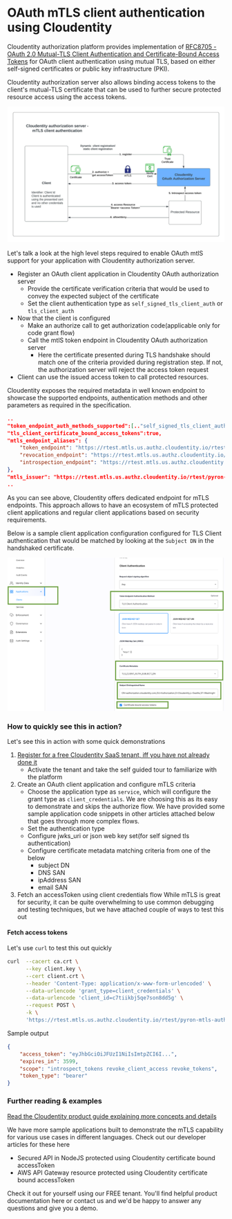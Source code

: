 # OAuth mTLS client authentication using Cloudentity

Cloudentity authorization platform provides implementation of [RFC8705 -OAuth 2.0 Mutual-TLS Client Authentication and Certificate-Bound Access Tokens](https://datatracker.ietf.org/doc/html/rfc8705) for OAuth client authentication using mutual TLS, based on either self-signed certificates or public key infrastructure (PKI). 

Cloudentity authorization server also allows binding access tokens to the client's mutual-TLS certificate that can be used to further secure protected resource access using the access tokens.

![Cloudentity OAuth mTLS client authentication](mtls-client-auth.jpeg)
 
Let's talk a look at the high level steps required to enable OAuth mtlS support for your application with  Cloudentity authorization server.

* Register an OAuth client application in Cloudentity OAuth authorization server
  * Provide the certificate verification criteria that would be used to convey the expected subject of the certificate
  * Set the client authentication type as `self_signed_tls_client_auth` or `tls_client_auth`
* Now that the client is configured
   * Make an authorize call to get authorization code(applicable only for code grant flow)
   * Call the mtlS token endpoint in Cloudentity OAuth authorization server
      * Here the certificate presented during TLS handshake should match one of the criteria provided during registration step. If not, the authorization server will reject the access token request
* Client can use the issued access token to call protected resources.

Cloudentity exposes the required metadata in well known endpoint to showcase the supported endpoints,
authentication methods and other parameters as required in the specification.

```json
..
"token_endpoint_auth_methods_supported":[.."self_signed_tls_client_auth","tls_client_auth"..],
"tls_client_certificate_bound_access_tokens":true,
"mtls_endpoint_aliases": {
	"token_endpoint": "https://rtest.mtls.us.authz.cloudentity.io/rtest/pyron-mtls-auth-server/oauth2/token",
	"revocation_endpoint": "https://rtest.mtls.us.authz.cloudentity.io/rtest/pyron-mtls-auth-server/oauth2/revoke",
	"introspection_endpoint": "https://rtest.mtls.us.authz.cloudentity.io/rtest/pyron-mtls-auth-server/oauth2/introspect"
}, 
"mtls_issuer": "https://rtest.mtls.us.authz.cloudentity.io/rtest/pyron-mtls-auth-server",
..
```

As you can see above, Cloudentity offers dedicated endpoint for mTLS endpoints. This approach allows to have an ecosystem of mTLS protected client applications and regular client applications based on security requirements.

Below is a sample client application configuration configured for TLS Client authentication that would be matched by looking at the `Subject DN` in the handshaked certificate.

![Cloudentity OAuth mTLS client app](sample-client-mtls-dn-match.png)

### How to quickly see this in action?

Let's see this in action with some quick demonstrations

1. [Register for a free Cloudentity SaaS tenant, iff you have not already done it](https://authz.cloudentity.io/register)
   * Activate the tenant and take the self guided tour to familiarize with the platform
2. Create an OAuth client application and configure mTLS criteria
   * Choose the application type as `service`, which will configure the grant type as `client_credentials`. We are choosing this as its easy to demonstrate and skips the authorize flow. 
   We have provided some sample application code snippets in other articles attached below that goes through more complex flows.
   * Set the authentication type
   * Configure jwks_uri or json web key set(for self signed tls authentication)
   * Configure certificate metadata matching criteria from one of the below
      * subject DN
      * DNS SAN
      * ipAddress SAN
      * email SAN
3. Fetch an accessToken using client credentials flow
   While mTLS is great for security, it can be quite overwhelming to use common debugging and testing techniques, but we have attached couple of ways to test this out

#### Fetch access tokens 

Let's use `curl` to test this out quickly

```bash
curl  --cacert ca.crt \
      --key client.key \
      --cert client.crt \
      --header 'Content-Type: application/x-www-form-urlencoded' \
      --data-urlencode 'grant_type=client_credentials' \
      --data-urlencode 'client_id=c7tiikbj5qe7son8dd5g' \
      --request POST \
      -k \
      'https://rtest.mtls.us.authz.cloudentity.io/rtest/pyron-mtls-auth-server/oauth2/token' 
```

Sample output

```json
{
	"access_token": "eyJhbGciOiJFUzI1NiIsImtpZCI6I...",
	"expires_in": 3599,
	"scope": "introspect_tokens revoke_client_access revoke_tokens",
	"token_type": "bearer"
}
```

### Further reading & examples

[Read the Cloudentity product guide explaining more concepts and details](https://docs.authorization.cloudentity.com/features/oauth/client_auth/tls_client_auth/)

We have more sample applications built to demonstrate the mTLS capability for various use cases in
different languages. Check out our developer articles for these here

* Secured API in NodeJS protected using Cloudentity certificate bound accessToken
* AWS API Gateway resource protected using Cloudentity certificate bound accessToken

Check it out for yourself using our FREE tenant. You'll find helpful product documentation here or contact us and we'd be happy to answer any questions and give you a demo.



